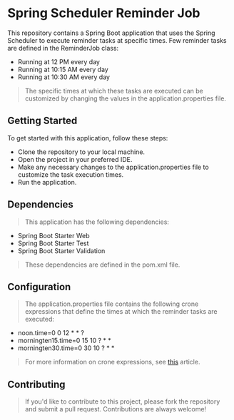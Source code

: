 # Spring Scheduler Reminder Job
This repository contains a Spring Boot application that uses the Spring Scheduler to execute reminder tasks at specific times. Few reminder tasks are defined in the ReminderJob class: 

* Running at 12 PM every day
* Running at 10:15 AM every day
* Running at 10:30 AM every day

> The specific times at which these tasks are executed can be customized by changing the values in the application.properties file.

## Getting Started
To get started with this application, follow these steps:

* Clone the repository to your local machine.
* Open the project in your preferred IDE.
* Make any necessary changes to the application.properties file to customize the task execution times.
* Run the application.



## Dependencies
> This application has the following dependencies:

* Spring Boot Starter Web
* Spring Boot Starter Test
* Spring Boot Starter Validation

> These dependencies are defined in the pom.xml file.

## Configuration
> The application.properties file contains the following crone expressions that define the times at which the reminder tasks are executed:

* noon.time=0 0 12 * * ?
* morningten15.time=0 15 10 ? * *
* morningten30.time=0 30 10 ? * *

> For more information on crone expressions, see [this](https://docs.oracle.com/cd/E12058_01/doc/doc.1014/e12030/cron_expressions.htm) article.


## Contributing
> If you'd like to contribute to this project, please fork the repository and submit a pull request. Contributions are always welcome!

